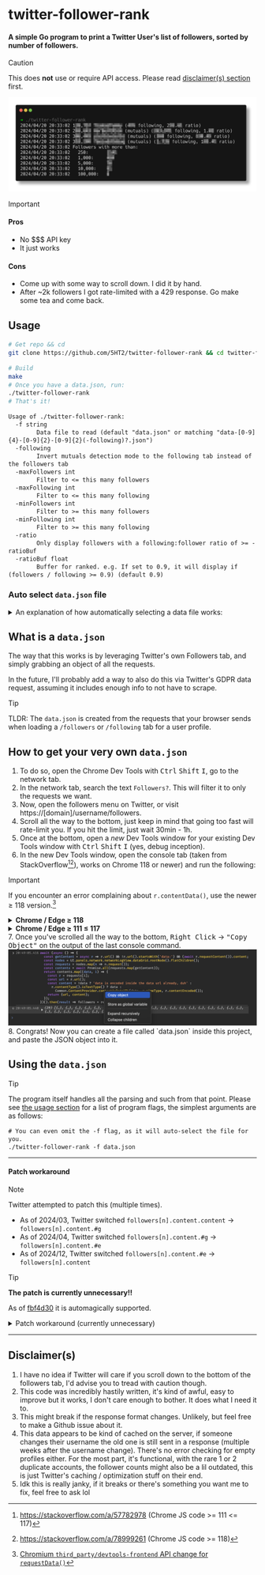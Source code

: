 # twitter-follower-rank

#### A simple Go program to print a Twitter User's list of followers, sorted by number of followers.

> [!CAUTION]
> This does **not** use or require API access.
> Please read [disclaimer(s) section](#disclaimers) first.

![](./.github/IMAGES/preview.png)

> [!IMPORTANT]
> #### Pros
> - No $$$ API key
> - It just works
>
>#### Cons
> - Come up with some way to scroll down. I did it by hand.
> - After ~2k followers I got rate-limited with a 429 response. Go make some tea and come back.


## Usage

```bash
# Get repo && cd
git clone https://github.com/5HT2/twitter-follower-rank && cd twitter-follower-rank
```
```bash
# Build
make
# Once you have a data.json, run:
./twitter-follower-rank
# That's it!
```

<!-- GENERATED FROM MAKEFILE -->
```
Usage of ./twitter-follower-rank:
  -f string
        Data file to read (default "data.json" or matching "data-[0-9]{4}-[0-9]{2}-[0-9]{2}(-following)?.json")
  -following
        Invert mutuals detection mode to the following tab instead of the followers tab
  -maxFollowers int
        Filter to <= this many followers
  -maxFollowing int
        Filter to <= this many following
  -minFollowers int
        Filter to >= this many followers
  -minFollowing int
        Filter to >= this many following
  -ratio
        Only display followers with a following:follower ratio of >= -ratioBuf
  -ratioBuf float
        Buffer for ranked. e.g. If set to 0.9, it will display if (followers / following >= 0.9) (default 0.9)
```
<!-- GENERATED FROM MAKEFILE -->

### Auto select `data.json` file

<details><summary>An explanation of how automatically selecting a data file works:</summary>

---

The dates given here are **examples**, to show how the sort order works. It will use the first valid file that it finds.
- The flag `-f` is always prioritized as first, and is only ignored if the file cannot be read / does not exist.
- The `data.json` value is always **last** as a final fallback.
- The rest of the files are found from the existing files in the current working directory.

By default, the data file will by selected in this order:
```
my-custom-file.json (optionally set by -f)
data-2024-04-20.json
data-2024-03-01.json
data-2023-11-30.json
data.json
```

If you have the `-following` flag set it would instead look like this:
```
my-custom-file.json (optionally set by -f)
data-2024-04-20-following.json
data-2024-03-01-following.json
data.json
```

---

</details>

## What is a `data.json`

The way that this works is by leveraging Twitter's own Followers tab, and simply grabbing an object of all the requests.

In the future, I'll probably add a way to also do this via Twitter's GDPR data request, assuming it includes enough info to not have to scrape.

> [!TIP]
> TLDR:
> The `data.json` is created from the requests
> that your browser sends when loading a `/followers` or `/following` tab for a user profile.

## How to get your very own `data.json`

1. To do so, open the Chrome Dev Tools with <kbd>Ctrl</kbd> <kbd>Shift</kbd> <kbd>I</kbd>, go to the network tab.
2. In the network tab, search the text `Followers?`. This will filter it to only the requests we want.
3. Now, open the followers menu on Twitter, or visit https://[domain]/username/followers.
4. Scroll all the way to the bottom, just keep in mind that going too fast will rate-limit you. If you hit the limit, just wait 30min - 1h.
5. Once at the bottom, open a _new_ Dev Tools window for your existing Dev Tools window with <kbd>Ctrl</kbd> <kbd>Shift</kbd> <kbd>I</kbd> (yes, debug inception).
6. In the new Dev Tools window, open the console tab (taken from StackOverflow[^1][^2]), works on Chrome 118 or newer) and run the following:
> [!IMPORTANT]
> If you encounter an error complaining about `r.contentData()`, use the newer ≥ 118 version.[^3]
<details><summary><b>Chrome / Edge ≥ 118</b></summary>

```javascript
let followers = await (async () => {
  const getContent = r => r.url() && !r.url().startsWith('data:') && r.contentData();
  const nodes = UI.panels.network.networkLogView.dataGrid.rootNode().flatChildren();
  const requests = nodes.map(n => n.request());
  const contents = await Promise.all(requests.map(getContent));
  return contents.map((data, i) => {
    const r = requests[i];
    const url = r.url();
    const body = data?.content;
    const content = !data ? url :
        r.contentType().isTextType() ? data :
            typeof body !== 'string' ? body :
                `data:${r.mimeType}${data.encoded ? ';base64' : ''},${body}`;
    return { url, content };
  });
})();
```
</details>
<details><summary><b>Chrome / Edge ≥ 111 ≤ 117</b></summary>

  ```javascript
  let followers = await (async () => {
  const getContent = r => r.url() && !r.url().startsWith('data:') && r.contentData();
  const nodes = UI.panels.network.networkLogView.dataGrid.rootNode().flatChildren();
  const requests = nodes.map(n => n.request());
  const contents = await Promise.all(requests.map(getContent));
  return contents.map((data, i) => {
  const r = requests[i];
  const url = r.url();
  const body = data?.content;
  const content = !data ? url :
  r.contentType().isTextType() ? data :
  typeof body !== 'string' ? body :
  `data:${r.mimeType}${data.encoded ? ';base64' : ''},${body}`;
  return { url, content };
  });
  })();
  ```
</details>
7. Once you've scrolled all the way to the bottom, <kbd>Right Click</kbd> → <kbd>"Copy Object"</kbd> on the output of the last console command.
<img src="./.github/IMAGES/chrome.png" alt="Screenshot of Chrome Devtools, the user is right-clicking the object output"/>
8. Congrats! Now you can create a file called `data.json` inside this project, and paste the JSON object into it.

## Using the `data.json`
> [!TIP]
> The program itself handles all the parsing and such from that point.
> Please see [the usage section](#usage) for a list of program flags, the simplest arguments are as follows:
> ```shell
> # You can even omit the -f flag, as it will auto-select the file for you.
> ./twitter-follower-rank -f data.json
> ```

---

#### Patch workaround
> [!NOTE]
> Twitter attempted to patch this (multiple times).
> - As of 2024/03, Twitter switched `followers[n].content.content` → `followers[n].content.#g`
> - As of 2024/04, Twitter switched `followers[n].content.#g` → `followers[n].content.#e`
> - As of 2024/12, Twitter switched `followers[n].content.#e` → `followers[n].content`

> [!TIP]
> **The patch is currently __unnecessary__!!**
>
> As of [fbf4d30](https://github.com/5HT2/twitter-follower-rank/commit/fbf4d3024a2f20509e40baf95ae79693c4fbd499) it is automagically supported.

<details><summary>Patch workaround (currently unnecessary)</summary>

This is annoying, as it means the Chrome Dev tools don't include the final `.content` when doing "Copy Object", *but* there is a workaround.
There's a `fix-chrome-private-field.applescript` script which you can run with `osascript fix-chrome-private-field.applescript [number of items]`.

The script essentially just types out `followers[n].content.content = followers[n].content.#e` incrementally and increases `n`. You can't do this in a for loop in Chrome for some reason, as it will give you a private field access error.

If you'd like a Linux version of the script, or know how to get around Chrome not allowing accessing private fields in a for loop, feel free to open an issue or message me (my contact info is listed on [my profile](https://github.com/5HT2)).

</details>

---

## Disclaimer(s)

1. I have no idea if Twitter will care if you scroll down to the bottom of the followers tab, I'd advise you to tread with caution though.
2. This code was incredibly hastily written, it's kind of awful, easy to improve but it works, I don't care enough to bother. It does what I need it to.
3. This might break if the response format changes. Unlikely, but feel free to make a Github issue about it.
4. This data appears to be kind of cached on the server, if someone changes their username the old one is still sent in a response (multiple weeks after the username change). There's no error checking for empty profiles either.
For the most part, it's functional, with the rare 1 or 2 duplicate accounts, the follower counts might also be a lil outdated, this is just Twitter's caching / optimization stuff on their end.
5. Idk this is really janky, if it breaks or there's something you want me to fix, feel free to ask lol

[^1]: https://stackoverflow.com/a/57782978 (Chrome JS code >= 111 <= 117)
[^2]: https://stackoverflow.com/a/78999261 (Chrome JS code >= 118)
[^3]: [Chromium `third_party/devtools-frontend` API change for `requestData()`](https://source.chromium.org/chromium/_/chromium/devtools/devtools-frontend/+/0d87db62760f96b8efe54bb6a97c3450b372bb74:front_end/core/sdk/NetworkRequest.ts;dlc=37ae2d25449c0b76cb5559f60460707fee5e01b5)
  